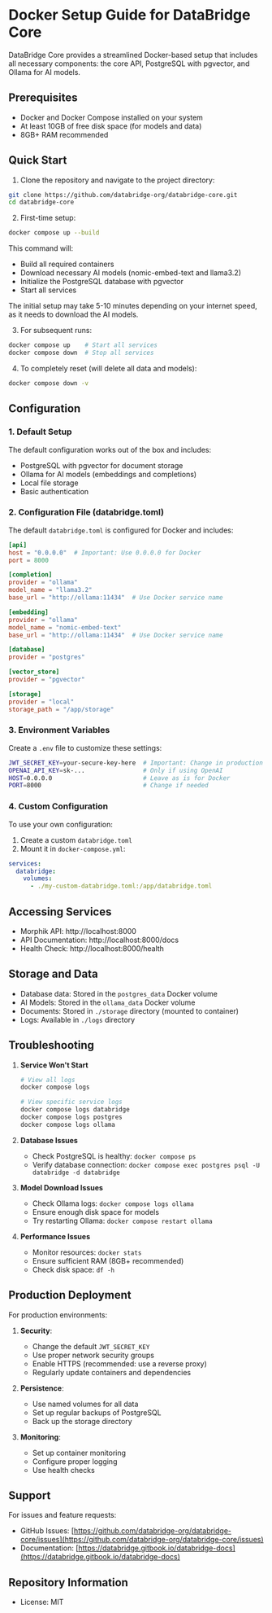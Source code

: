 # Docker Setup Guide for DataBridge Core

DataBridge Core provides a streamlined Docker-based setup that includes all necessary components: the core API, PostgreSQL with pgvector, and Ollama for AI models.

## Prerequisites

- Docker and Docker Compose installed on your system
- At least 10GB of free disk space (for models and data)
- 8GB+ RAM recommended

## Quick Start

1. Clone the repository and navigate to the project directory:
```bash
git clone https://github.com/databridge-org/databridge-core.git
cd databridge-core
```

2. First-time setup:
```bash
docker compose up --build
```

This command will:
- Build all required containers
- Download necessary AI models (nomic-embed-text and llama3.2)
- Initialize the PostgreSQL database with pgvector
- Start all services

The initial setup may take 5-10 minutes depending on your internet speed, as it needs to download the AI models.

3. For subsequent runs:
```bash
docker compose up    # Start all services
docker compose down  # Stop all services
```

4. To completely reset (will delete all data and models):
```bash
docker compose down -v
```

## Configuration

### 1. Default Setup

The default configuration works out of the box and includes:
- PostgreSQL with pgvector for document storage
- Ollama for AI models (embeddings and completions)
- Local file storage
- Basic authentication

### 2. Configuration File (databridge.toml)

The default `databridge.toml` is configured for Docker and includes:

```toml
[api]
host = "0.0.0.0"  # Important: Use 0.0.0.0 for Docker
port = 8000

[completion]
provider = "ollama"
model_name = "llama3.2"
base_url = "http://ollama:11434"  # Use Docker service name

[embedding]
provider = "ollama"
model_name = "nomic-embed-text"
base_url = "http://ollama:11434"  # Use Docker service name

[database]
provider = "postgres"

[vector_store]
provider = "pgvector"

[storage]
provider = "local"
storage_path = "/app/storage"
```

### 3. Environment Variables

Create a `.env` file to customize these settings:

```bash
JWT_SECRET_KEY=your-secure-key-here  # Important: Change in production
OPENAI_API_KEY=sk-...                # Only if using OpenAI
HOST=0.0.0.0                         # Leave as is for Docker
PORT=8000                            # Change if needed
```

### 4. Custom Configuration

To use your own configuration:
1. Create a custom `databridge.toml`
2. Mount it in `docker-compose.yml`:
```yaml
services:
  databridge:
    volumes:
      - ./my-custom-databridge.toml:/app/databridge.toml
```

## Accessing Services

- Morphik API: http://localhost:8000
- API Documentation: http://localhost:8000/docs
- Health Check: http://localhost:8000/health

## Storage and Data

- Database data: Stored in the `postgres_data` Docker volume
- AI Models: Stored in the `ollama_data` Docker volume
- Documents: Stored in `./storage` directory (mounted to container)
- Logs: Available in `./logs` directory

## Troubleshooting

1. **Service Won't Start**
   ```bash
   # View all logs
   docker compose logs
   
   # View specific service logs
   docker compose logs databridge
   docker compose logs postgres
   docker compose logs ollama
   ```

2. **Database Issues**
   - Check PostgreSQL is healthy: `docker compose ps`
   - Verify database connection: `docker compose exec postgres psql -U databridge -d databridge`

3. **Model Download Issues**
   - Check Ollama logs: `docker compose logs ollama`
   - Ensure enough disk space for models
   - Try restarting Ollama: `docker compose restart ollama`

4. **Performance Issues**
   - Monitor resources: `docker stats`
   - Ensure sufficient RAM (8GB+ recommended)
   - Check disk space: `df -h`

## Production Deployment

For production environments:

1. **Security**:
   - Change the default `JWT_SECRET_KEY`
   - Use proper network security groups
   - Enable HTTPS (recommended: use a reverse proxy)
   - Regularly update containers and dependencies

2. **Persistence**:
   - Use named volumes for all data
   - Set up regular backups of PostgreSQL
   - Back up the storage directory

3. **Monitoring**:
   - Set up container monitoring
   - Configure proper logging
   - Use health checks

## Support

For issues and feature requests:
- GitHub Issues: [https://github.com/databridge-org/databridge-core/issues](https://github.com/databridge-org/databridge-core/issues)
- Documentation: [https://databridge.gitbook.io/databridge-docs](https://databridge.gitbook.io/databridge-docs)

## Repository Information

- License: MIT
